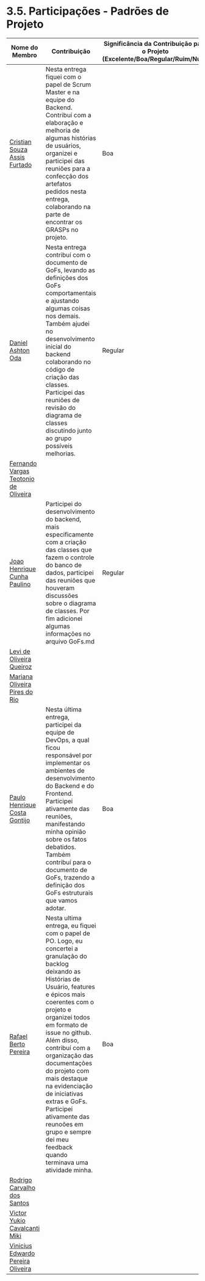 # 3.5. Participações - Padrões de Projeto

| Nome do Membro                                                        | Contribuição                                                                                                                                                                                                                                                                                                                                             | Significância da Contribuição para o Projeto (Excelente/Boa/Regular/Ruim/Nula) |
|-----------------------------------------------------------------------|----------------------------------------------------------------------------------------------------------------------------------------------------------------------------------------------------------------------------------------------------------------------------------------------------------------------------------------------------------|--------------------------------------------------------------------------------|
| [Cristian Souza Assis Furtado](https://github.com/csafurtado)         | Nesta entrega fiquei com o papel de Scrum Master e na equipe do Backend. Contribuí com a elaboração e melhoria de algumas histórias de usuários, organizei e participei das reuniões para a confecção dos artefatos pedidos nesta entrega, colaborando na parte de encontrar os GRASPs no projeto.                                                                                                                                                                                                                                                                                                                                                |     Boa                                                                           |
| [Daniel Ashton Oda](https://github.com/danieloda)                     |  Nesta entrega contribuí com o documento de GoFs, levando as definições dos GoFs comportamentais e ajustando algumas coisas nos demais. Também ajudei no desenvolvimento inicial do backend colaborando no código de criação das classes. Participei das reuniões de revisão do diagrama de classes discutindo junto ao grupo possíveis melhorias.                                                                                                                                                                                                                                                                                                                                                 |      Regular                                                                          |
| [Fernando Vargas Teotonio de Oliveira](https://github.com/SFernandoS) |                                                                                                                                                                                                                                                                                                                                                          |
| [Joao Henrique Cunha Paulino](https://github.com/JoaoHenrique12)      |      Participei do desenvolvimento do backend, mais especificamente com a criação das classes que fazem o controle do banco de dados, participei das reuniões que houveram discussões sobre o diagrama de classes. Por fim adicionei algumas informações no arquivo GoFs.md  | Regular                                                                                |
| [Levi de Oliveira Queiroz](https://github.com/LeviQ27)                |                                                                                                                                                                                                                                                                                                                                                          |                                                                                |
| [Mariana Oliveira Pires do Rio](https://github.com/MarianaPRio)       |                                                                                                                                                                                                                                                                                                                                                          |                                                                                |
| [Paulo Henrique Costa Gontijo](https://github.com/paulohgontijoo)     | Nesta última entrega, participei da equipe de DevOps, a qual ficou responsável por implementar os ambientes de desenvolvimento do Backend e do Frontend. Participei ativamente das reuniões, manifestando minha opinião sobre os fatos debatidos. Também contribuí para o documento de GoFs, trazendo a definição dos GoFs estruturais que vamos adotar. | Boa                                                                            |
| [Rafael Berto Pereira](https://github.com/RafaelBP02)                 | Nesta ultima entrega, eu fiquei com o papel de PO. Logo, eu concertei a granulação do backlog deixando as Histórias de Usuário, features e épicos mais coerentes com o projeto e organizei todos em formato de issue no github. Além disso, contribuí com a organização das documentações do projeto com mais destaque na evidenciação de iniciativas extras e GoFs. Participei ativamente das reunoões em grupo e sempre dei meu feedback quando terminava uma atividade minha.                                                                   |                                                            Boa                    |
| [Rodrigo Carvalho dos Santos](https://github.com/Rocsantos)           |                                                                                                                                                                                                                                                                                                                                                          |                                                                                |
| [Victor Yukio Cavalcanti Miki](https://github.com/yukioz)             |                                                                                                                                                                                                                                                                                                                                                          |                                                                                |
| [Vinicius Edwardo Pereira Oliveira](https://github.com/viniciused26)  |                                                                                                                                                                                                                                                                                                                                                          |                                                                                |